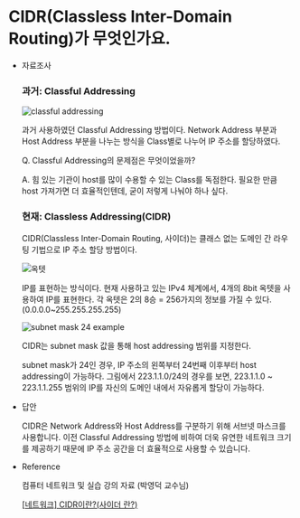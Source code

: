 # CIDR(Classless Inter-Domain Routing)가 무엇인가요.

- 자료조사
    
    ### 과거: Classful Addressing
    
    ![classful addressing](https://user-images.githubusercontent.com/99192837/227760879-8aa74d0b-5599-4046-a6dd-19036a03ce07.png)
    
    과거 사용하였던 Classful Addressing 방법이다. Network Address 부분과 Host Address 부분을 나누는 방식을 Class별로 나누어 IP 주소를 할당하였다.
    
    Q. Classful Addressing의 문제점은 무엇이었을까?
    
    A. 힘 있는 기관이 host를 많이 수용할 수 있는 Class를 독점한다. 필요한 만큼 host 가져가면 더 효율적인텐데, 굳이 저렇게 나눠야 하나 싶다.

    ### 현재: Classless Addressing(CIDR)
    
    CIDR(Classless Inter-Domain Routing, 사이더)는 클래스 없는 도메인 간 라우팅 기법으로 IP 주소 할당 방법이다.
    
    ![옥텟](https://user-images.githubusercontent.com/99192837/227760888-98d999c7-9a49-4005-af76-3a3a560df0b2.png)
    
    IP를 표현하는 방식이다. 현재 사용하고 있는 IPv4 체계에서, 4개의 8bit 옥텟을 사용하여 IP를 표현한다. 각 옥텟은 2의 8승 = 256가지의 정보를 가질 수 있다. (0.0.0.0~255.255.255.255)
    
    ![subnet mask 24 example](https://user-images.githubusercontent.com/99192837/227760895-d86388a2-7fd1-4dda-9b04-ab756a9d0bf3.jpg)
    
    CIDR는 subnet mask 값을 통해 host addressing 범위를 지정한다.
    
    subnet mask가 24인 경우, IP 주소의 왼쪽부터 24번째 이후부터 host addressing이 가능하다. 그림에서 223.1.1.0/24의 경우를 보면, 223.1.1.0 ~ 223.1.1.255 범위의 IP를 자신의 도메인 내에서 자유롭게 할당이 가능하다.
    
- 답안
    
    CIDR은 Network Address와 Host Address를 구분하기 위해 서브넷 마스크를 사용합니다. 이전 Classful Addressing 방법에 비하여 더욱 유연한 네트워크 크기를 제공하기 때문에 IP 주소 공간을 더 효율적으로 사용할 수 있습니다.
    
- Reference
    
    컴퓨터 네트워크 및 실습 강의 자료 (박영덕 교수님)
    
    [[네트워크] CIDR이란?(사이더 란?)](https://kim-dragon.tistory.com/9)
